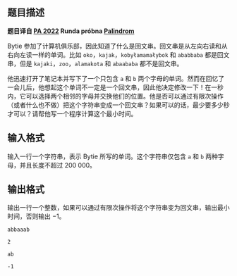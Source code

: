 ## 题目描述

**题目译自 [PA 2022](https://sio2.mimuw.edu.pl/c/pa-2022-1/dashboard/) Runda próbna [Palindrom](https://sio2.mimuw.edu.pl/c/pa-2022-1/p/pal/)**

Bytie 参加了计算机俱乐部，因此知道了什么是回文串。回文串是从左向右读和从右向左读一样的单词。比如 `oko`，`kajak`，`kobyłamamałybok` 和 `ababbaba` 都是回文串，但是 `kajaki`，`zoo`，`alamakota` 和 `abaababa` 都不是回文串。

他迅速打开了笔记本并写下了一个只包含 `a` 和 `b` 两个字母的单词。然而在回忆了一会儿后，他想起这个单词不一定是一个回文串，因此他决定修改一下！在一秒内，它可以选择两个相邻的字母并交换他们的位置。他是否可以通过有限次操作（或者什么也不做）把这个字符串变成一个回文串？如果可以的话，最少要多少秒才可以？请帮他写一个程序计算这个最小时间。

## 输入格式

输入一行一个字符串，表示 Bytie 所写的单词。这个字符串仅包含 `a` 和 `b` 两种字母，并且长度不超过 $200\ 000$。

## 输出格式

输出一行一个整数，如果可以通过有限次操作将这个字符串变为回文串，输出最小时间，否则输出 $-1$。

```input1
abbaaab

```

```output1
2

```

```input2
ab

```

```output2
-1

```


